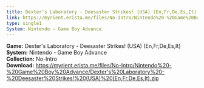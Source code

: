 ```yaml
---
title: Dexter's Laboratory - Deesaster Strikes! (USA) (En,Fr,De,Es,It)
link: https://myrient.erista.me/files/No-Intro/Nintendo%20-%20Game%20Boy%20Advance/Dexter's%20Laboratory%20-%20Deesaster%20Strikes!%20(USA)%20(En,Fr,De,Es,It).zip
type: single1
System: Nintendo - Game Boy Advance
---
```

<b>Game:</b> Dexter's Laboratory - Deesaster Strikes! (USA) (En,Fr,De,Es,It)<br>
<b>System:</b> Nintendo - Game Boy Advance<br>
<b>Collection:</b> No-Intro<br>
<b>Download:</b> https://myrient.erista.me/files/No-Intro/Nintendo%20-%20Game%20Boy%20Advance/Dexter's%20Laboratory%20-%20Deesaster%20Strikes!%20(USA)%20(En,Fr,De,Es,It).zip